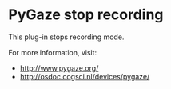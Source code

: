 # PyGaze stop recording

This plug-in stops recording mode.

For more information, visit:

- <http://www.pygaze.org/>
- <http://osdoc.cogsci.nl/devices/pygaze/>
